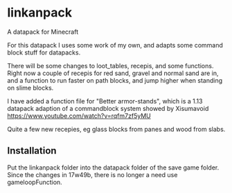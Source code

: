 # linkanpack
A datapack for Minecraft

For this datapack I uses some work of my own, and adapts some command block stuff for datapacks.

There will be some changes to loot_tables, recepis, and some functions. Right now a couple of recepis for red sand, gravel and normal sand are in, and a function to run faster on path blocks, and jump higher when standing on slime blocks.

I have added a function file for "Better armor-stands", which is a 1.13 datapack adaption of a commandblock system showed by Xisumavoid
https://www.youtube.com/watch?v=rqfm7zf5yMU

Quite a few new recepies, eg glass blocks from panes and wood from slabs.

## Installation

Put the linkanpack folder into the datapack folder of the save game folder. Since the changes in 17w49b, there is no longer a need use gameloopFunction.
